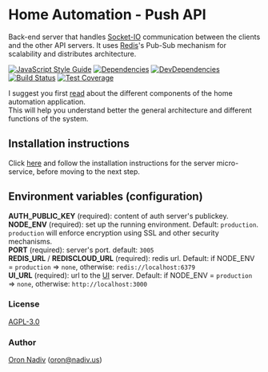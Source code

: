 # Home Automation - Push API
Back-end server that handles [Socket-IO][socket-io] communication between the clients and the other API servers. It uses [Redis][redis]'s Pub-Sub mechanism for scalability and distributes architecture.

[![JavaScript Style Guide][standard-image]][standard-url]
[![Dependencies][dependencies-image]][dependencies-url]
[![DevDependencies][dependencies-dev-image]][dependencies-dev-url]
[![Build Status][travis-image]][travis-url]
[![Test Coverage][coveralls-image]][coveralls-url]

I suggest you first [read][overview-url] about the different components of the home automation application.  
This will help you understand better the general architecture and different functions of the system.

## Installation instructions
Click [here][server-installation-instruction-url] and follow the installation instructions for the server micro-service, before moving to the next step.

## Environment variables (configuration)
__AUTH\_PUBLIC\_KEY__ (required): content of auth server's publickey.  
__NODE\_ENV__ (required): set up the running environment.  Default: `production`.  `production` will enforce encryption using SSL and other security mechanisms.  
__PORT__ (required): server's port.  default: `3005`  
__REDIS\_URL__ / __REDISCLOUD\_URL__ (required): redis url.  Default: if NODE_ENV = `production` => `none`, otherwise: `redis://localhost:6379`  
__UI\_URL__ (required): url to the [UI][ui-url] server. Default: if NODE_ENV = `production` => `none`, otherwise: `http://localhost:3000`

### License
[AGPL-3.0](https://spdx.org/licenses/AGPL-3.0.html)

### Author
[Oron Nadiv](https://github.com/OronNadiv) ([oron@nadiv.us](mailto:oron@nadiv.us))

[dependencies-image]: https://david-dm.org/OronNadiv/push-api/status.svg
[dependencies-url]: https://david-dm.org/OronNadiv/push-api
[dependencies-dev-image]: https://david-dm.org/OronNadiv/push-api/dev-status.svg
[dependencies-dev-url]: https://david-dm.org/OronNadiv/push-api?type=dev
[travis-image]: http://img.shields.io/travis/OronNadiv/push-api.svg?style=flat-square
[travis-url]: https://travis-ci.org/OronNadiv/push-api
[coveralls-image]: http://img.shields.io/coveralls/OronNadiv/push-api.svg?style=flat-square
[coveralls-url]: https://coveralls.io/r/OronNadiv/push-api
[standard-image]: https://img.shields.io/badge/code%20style-standard-brightgreen.svg
[standard-url]: http://standardjs.com

[redis]: http://redis.io
[socket-io]: http://socket.io

[overview-url]: https://oronnadiv.github.io/home-automation
[client-installation-instruction-url]: https://oronnadiv.github.io/home-automation/#installation-instructions-for-the-raspberry-pi-clients
[server-installation-instruction-url]: https://oronnadiv.github.io/home-automation/#installation-instructions-for-the-server-micro-services
[private-public-keys-url]: https://oronnadiv.github.io/home-automation/#generating-private-and-public-keys

[alarm-url]: https://github.com/OronNadiv/alarm-system-api
[auth-url]: https://github.com/OronNadiv/authentication-api
[camera-url]: https://github.com/OronNadiv/camera-api
[garage-url]: https://github.com/OronNadiv/garage-door-api
[notifications-url]: https://github.com/OronNadiv/notifications-api
[push-url]: https://github.com/OronNadiv/push-api
[storage-url]: https://github.com/OronNadiv/storage-api
[ui-url]: https://github.com/OronNadiv/home-automation-ui
